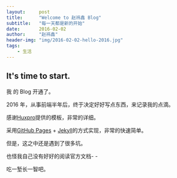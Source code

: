 ```yaml
---
layout:     post
title:      "Welcome to 赵祎鑫 Blog"
subtitle:   "每一天都是新的开始"
date:       2016-02-02
author:     "赵祎鑫"
header-img: "img/2016-02-02-hello-2016.jpg"
tags:
    - 生活
---
```


## It's time to start.

我 的 Blog 开通了。

2016 年，从事前端半年后，终于决定好好写点东西，来记录我的点滴。

感谢[Huxpro](https://github.com/Huxpro)提供的模板，非常的详细。

采用[GitHub Pages](https://pages.github.com/) + [Jekyll](http://jekyllrb.com/)的方式实现，非常的快速简单。

但是，这之中还是遇到了很多坑。

也怪我自己没有好好的阅读官方文档- -

吃一堑长一智吧。